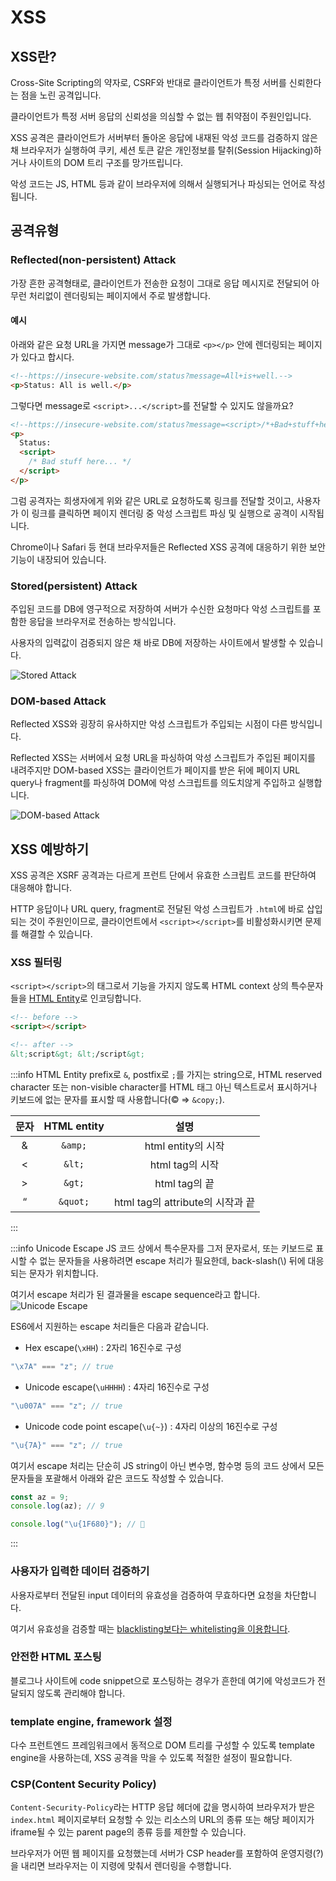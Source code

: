 # XSS

## XSS란?

Cross-Site Scripting의 약자로, CSRF와 반대로 클라이언트가 특정 서버를 신뢰한다는 점을 노린 공격입니다.

클라이언트가 특정 서버 응답의 신뢰성을 의심할 수 없는 웹 취약점이 주원인입니다.

XSS 공격은 클라이언트가 서버부터 돌아온 응답에 내재된 악성 코드를 검증하지 않은 채 브라우저가 실행하여 쿠키, 세션 토큰 같은 개인정보를 탈취(Session Hijacking)하거나 사이트의 DOM 트리 구조를 망가뜨립니다.

악성 코드는 JS, HTML 등과 같이 브라우저에 의해서 실행되거나 파싱되는 언어로 작성됩니다.

## 공격유형

### Reflected(non-persistent) Attack

가장 흔한 공격형태로, 클라이언트가 전송한 요청이 그대로 응답 메시지로 전달되어 아무런 처리없이 렌더링되는 페이지에서 주로 발생합니다.

#### 예시

아래와 같은 요청 URL을 가지면 message가 그대로 `<p></p>` 안에 렌더링되는 페이지가 있다고 합시다.

```html
<!--https://insecure-website.com/status?message=All+is+well.-->
<p>Status: All is well.</p>
```

그렇다면 message로 `<script>...</script>`를 전달할 수 있지도 않을까요?

```html
<!--https://insecure-website.com/status?message=<script>/*+Bad+stuff+here...+*/</script>-->
<p>
  Status:
  <script>
    /* Bad stuff here... */
  </script>
</p>
```

그럼 공격자는 희생자에게 위와 같은 URL로 요청하도록 링크를 전달할 것이고, 사용자가 이 링크를 클릭하면 페이지 렌더링 중 악성 스크립트 파싱 및 실행으로 공격이 시작됩니다.

Chrome이나 Safari 등 현대 브라우저들은 Reflected XSS 공격에 대응하기 위한 보안기능이 내장되어 있습니다.

### Stored(persistent) Attack

주입된 코드를 DB에 영구적으로 저장하여 서버가 수신한 요청마다 악성 스크립트를 포함한 응답을 브라우저로 전송하는 방식입니다.

사용자의 입력값이 검증되지 않은 채 바로 DB에 저장하는 사이트에서 발생할 수 있습니다.

<Image src="/image/security/xss-stored-attack.png" alt="Stored Attack"/>

### DOM-based Attack

Reflected XSS와 굉장히 유사하지만 악성 스크립트가 주입되는 시점이 다른 방식입니다.

Reflected XSS는 서버에서 요청 URL을 파싱하여 악성 스크립트가 주입된 페이지를 내려주지만 DOM-based XSS는 클라이언트가 페이지를 받은 뒤에 페이지 URL query나 fragment를 파싱하여 DOM에 악성 스크립트를 의도치않게 주입하고 실행합니다.

<Image src="/image/security/dom_based_xss.png" alt="DOM-based Attack" />

## XSS 예방하기

XSS 공격은 XSRF 공격과는 다르게 프런트 단에서 유효한 스크립트 코드를 판단하여 대응해야 합니다.

HTTP 응답이나 URL query, fragment로 전달된 악성 스크립트가 `.html`에 바로 삽입되는 것이 주원인이므로, 클라이언트에서 `<script></script>`를 비활성화시키면 문제를 해결할 수 있습니다.

### XSS 필터링

`<script></script>`의 태그로서 기능을 가지지 않도록 HTML context 상의 특수문자들을 [HTML Entity](https://developer.mozilla.org/en-US/docs/Glossary/Entity)로 인코딩합니다.

```html
<!-- before -->
<script></script>

<!-- after -->
&lt;script&gt; &lt;/script&gt;
```

:::info HTML Entity
prefix로 `&`, postfix로 `;`를 가지는 string으로, HTML reserved character 또는 non-visible character를 HTML 태그 아닌 텍스트로서 표시하거나 키보드에 없는 문자를 표시할 때 사용합니다(© ⇒ `&copy;`).

| 문자 | HTML entity |               설명               |
| :--: | :---------: | :------------------------------: |
|  &   |   `&amp;`   |        html entity의 시작        |
|  <   |   `&lt;`    |         html tag의 시작          |
|  >   |   `&gt;`    |          html tag의 끝           |
|  “   |  `&quot;`   | html tag의 attribute의 시작과 끝 |

:::

:::info Unicode Escape
JS 코드 상에서 특수문자를 그저 문자로서, 또는 키보드로 표시할 수 없는 문자들을 사용하려면 escape 처리가 필요한데, back-slash(\\) 뒤에 대응되는 문자가 위치합니다.

여기서 escape 처리가 된 결과물을 escape sequence라고 합니다.
<Image src="/image/security/unicode-escape.png" alt="Unicode Escape" />

ES6에서 지원하는 escape 처리들은 다음과 같습니다.

- Hex escape(`\xHH`) : 2자리 16진수로 구성

```js
"\x7A" === "z"; // true
```

- Unicode escape(`\uHHHH`) : 4자리 16진수로 구성

```js
"\u007A" === "z"; // true
```

- Unicode code point escape(`\u{~}`) : 4자리 이상의 16진수로 구성

```js
"\u{7A}" === "z"; // true
```

여기서 escape 처리는 단순히 JS string이 아닌 변수명, 함수명 등의 코드 상에서 모든 문자들을 포괄해서 아래와 같은 코드도 작성할 수 있습니다.

```js
const az = 9;
console.log(az); // 9

console.log("\u{1F680}"); // 🚀
```

:::

### 사용자가 입력한 데이터 검증하기

사용자로부터 전달된 input 데이터의 유효성을 검증하여 무효하다면 요청을 차단합니다.

여기서 유효성을 검증할 때는 [blacklisting보다는 whitelisting을 이용합니다](https://www.packetlabs.net/posts/blacklisting-whitelisting-greylisting/).

### 안전한 HTML 포스팅

블로그나 사이트에 code snippet으로 포스팅하는 경우가 흔한데 여기에 악성코드가 전달되지 않도록 관리해야 합니다.

### template engine, framework 설정

다수 프런트엔드 프레임워크에서 동적으로 DOM 트리를 구성할 수 있도록 template engine을 사용하는데, XSS 공격을 막을 수 있도록 적절한 설정이 필요합니다.

### CSP(Content Security Policy)

`Content-Security-Policy`라는 HTTP 응답 헤더에 값을 명시하여 브라우저가 받은 `index.html` 페이지로부터 요청할 수 있는 리소스의 URL의 종류 또는 해당 페이지가 iframe될 수 있는 parent page의 종류 등를 제한할 수 있습니다.

브라우저가 어떤 웹 페이지를 요청했는데 서버가 CSP header를 포함하여 운영지령(?)을 내리면 브라우저는 이 지령에 맞춰서 렌더링을 수행합니다.
